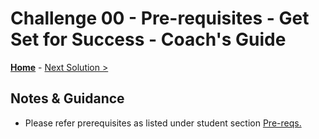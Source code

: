 # Challenge 00 - Pre-requisites - Get Set for Success - Coach's Guide 

**[Home](./README.md)** - [Next Solution >](./Solution-01.md)

## Notes & Guidance
- Please refer prerequisites as listed under student section [Pre-reqs.](../Student/00-prereqs.md)
